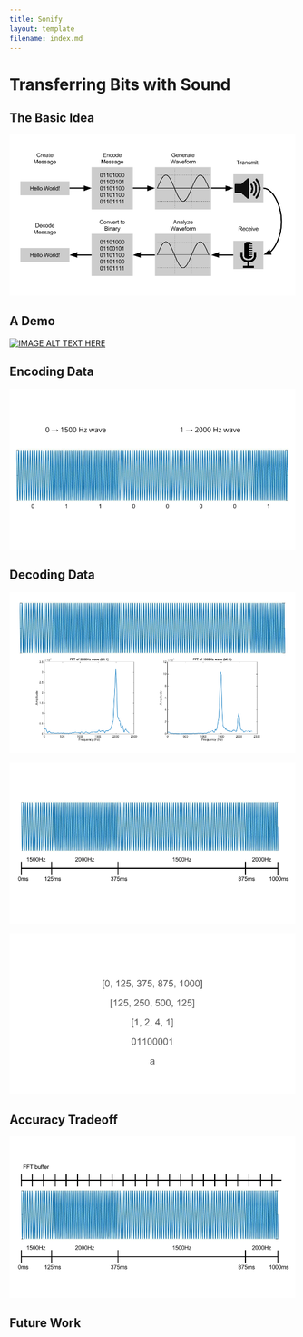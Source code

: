 ```yaml
---
title: Sonify
layout: template
filename: index.md
---
```


# Transferring Bits with Sound

## The Basic Idea

![](images/systemDiagram.png?raw=true)

## A Demo

[![IMAGE ALT TEXT HERE](http://img.youtube.com/vi/YD8VOvXGZOg/0.jpg)](http://www.youtube.com/watch?v=YD8VOvXGZOg)

## Encoding Data

![](images/encode.png?raw=true)

## Decoding Data

![](images/decode.png?raw=true)

![](images/decode1.png?raw=true)

![](images/decode2.png?raw=true)

## Accuracy Tradeoff

![](images/tradeoff.png?raw=true)

## Future Work
